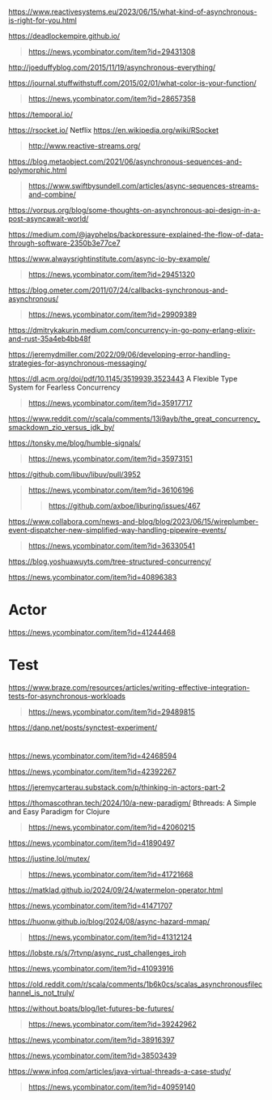 https://www.reactivesystems.eu/2023/06/15/what-kind-of-asynchronous-is-right-for-you.html

https://deadlockempire.github.io/
> https://news.ycombinator.com/item?id=29431308

http://joeduffyblog.com/2015/11/19/asynchronous-everything/

https://journal.stuffwithstuff.com/2015/02/01/what-color-is-your-function/
> https://news.ycombinator.com/item?id=28657358

https://temporal.io/

https://rsocket.io/ Netflix https://en.wikipedia.org/wiki/RSocket
> http://www.reactive-streams.org/

https://blog.metaobject.com/2021/06/asynchronous-sequences-and-polymorphic.html
> https://www.swiftbysundell.com/articles/async-sequences-streams-and-combine/

https://vorpus.org/blog/some-thoughts-on-asynchronous-api-design-in-a-post-asyncawait-world/

https://medium.com/@jayphelps/backpressure-explained-the-flow-of-data-through-software-2350b3e77ce7

https://www.alwaysrightinstitute.com/async-io-by-example/
> https://news.ycombinator.com/item?id=29451320

https://blog.ometer.com/2011/07/24/callbacks-synchronous-and-asynchronous/
> https://news.ycombinator.com/item?id=29909389

https://dmitrykakurin.medium.com/concurrency-in-go-pony-erlang-elixir-and-rust-35a4eb4bb48f

https://jeremydmiller.com/2022/09/06/developing-error-handling-strategies-for-asynchronous-messaging/

https://dl.acm.org/doi/pdf/10.1145/3519939.3523443 A Flexible Type System for Fearless Concurrency
> https://news.ycombinator.com/item?id=35917717

https://www.reddit.com/r/scala/comments/13i9ayb/the_great_concurrency_smackdown_zio_versus_jdk_by/

https://tonsky.me/blog/humble-signals/
> https://news.ycombinator.com/item?id=35973151

https://github.com/libuv/libuv/pull/3952
> https://news.ycombinator.com/item?id=36106196
> > https://github.com/axboe/liburing/issues/467

https://www.collabora.com/news-and-blog/blog/2023/06/15/wireplumber-event-dispatcher-new-simplified-way-handling-pipewire-events/
> https://news.ycombinator.com/item?id=36330541

https://blog.yoshuawuyts.com/tree-structured-concurrency/

https://news.ycombinator.com/item?id=40896383

# Actor
https://news.ycombinator.com/item?id=41244468

# Test
https://www.braze.com/resources/articles/writing-effective-integration-tests-for-asynchronous-workloads
> https://news.ycombinator.com/item?id=29489815

https://danp.net/posts/synctest-experiment/

#
https://news.ycombinator.com/item?id=42468594

https://news.ycombinator.com/item?id=42392267

https://jeremycarterau.substack.com/p/thinking-in-actors-part-2

https://thomascothran.tech/2024/10/a-new-paradigm/ Bthreads: A Simple and Easy Paradigm for Clojure
> https://news.ycombinator.com/item?id=42060215

https://news.ycombinator.com/item?id=41890497

https://justine.lol/mutex/
> https://news.ycombinator.com/item?id=41721668

https://matklad.github.io/2024/09/24/watermelon-operator.html

https://news.ycombinator.com/item?id=41471707

https://huonw.github.io/blog/2024/08/async-hazard-mmap/
> https://news.ycombinator.com/item?id=41312124

https://lobste.rs/s/7rtvnp/async_rust_challenges_iroh

https://news.ycombinator.com/item?id=41093916

https://old.reddit.com/r/scala/comments/1b6k0cs/scalas_asynchronousfilechannel_is_not_truly/

https://without.boats/blog/let-futures-be-futures/
> https://news.ycombinator.com/item?id=39242962

https://news.ycombinator.com/item?id=38916397

https://news.ycombinator.com/item?id=38503439

https://www.infoq.com/articles/java-virtual-threads-a-case-study/
> https://news.ycombinator.com/item?id=40959140